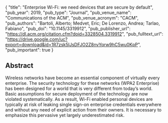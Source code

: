 {
  "title": "Enterprise Wi-Fi: we need devices that are secure by default",
  "pub_year": 2019,
  "pub_type": "Journal",
  "pub_venue_name": "Communications of the ACM",
  "pub_venue_acronym": "CACM",
  "pub_authors": "Bartoli, Alberto; Medvet, Eric; De Lorenzo, Andrea; Tarlao, Fabiano",
  "pub_doi": "10.1145/3319912",
  "pub_publisher_url": "https://dl.acm.org/citation.cfm?doid=3328504.3319912",
  "pub_fulltext_url": "https://drive.google.com/uc?export=download&id=1R7zsk5lJsDFJO2Z8nvYqrw9hC5wu0KpP",
  "pub_important": true
}

## Abstract
Wireless networks have become an essential component of virtually every enterprise. The security technology for these networks (WPA2 Enterprise) has been designed for a world that is very different from today’s world. Basic assumptions for secure deployment of the technology are now violated systematically. As a result, Wi-Fi enabled personal devices are typically at risk of leaking single sign-on enterprise credentials everywhere and without any need of explicit action from their owners. It is necessary to emphasize this pervasive yet largely underestimated risk.
